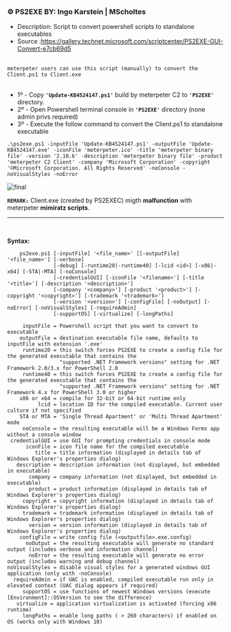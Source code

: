 ### ⚙️ PS2EXE BY: Ingo Karstein | MScholtes

- Description: Script to convert powershell scripts to standalone executables<br />
- Source     :https://gallery.technet.microsoft.com/scriptcenter/PS2EXE-GUI-Convert-e7cb69d5<br /><br />

`meterpeter users can use this script (manually) to convert the Client.ps1 to Client.exe`<br /><br />

- 1º - Copy **`'Update-KB4524147.ps1'`** build by meterpeter C2 to **`'PS2EXE'`** directory.
- 2º - Open Powershell terminal console in **`'PS2EXE'`** directory (none admin privs required)
- 3º - Execute the follow command to convert the Client.ps1 to standalone executable<br />

```
.\ps2exe.ps1 -inputFile 'Update-KB4524147.ps1' -outputFile 'Update-KB4524147.exe' -iconFile 'meterpeter.ico' -title 'meterpeter binary file' -version '2.10.6' -description 'meterpeter binary file' -product 'meterpeter C2 Client' -company 'Microsoft Corporation' -copyright '©Microsoft Corporation. All Rights Reserved' -noConsole -noVisualStyles -noError
```

![final](https://user-images.githubusercontent.com/23490060/88741165-d75f2f00-d136-11ea-8761-28b690f0ddf3.png)

**`REMARK:`** Client.exe (created by PS2EXEC) migth **malfunction** with meterpeter **mimiratz scripts**.

---

<br />

**Syntax:**
```
    ps2exe.ps1 [-inputFile] '<file_name>' [[-outputFile] '<file_name>'] [-verbose]
               [-debug] [-runtime20|-runtime40] [-lcid <id>] [-x86|-x64] [-STA|-MTA] [-noConsole]
               [-credentialGUI] [-iconFile '<filename>'] [-title '<title>'] [-description '<description>']
               [-company '<company>'] [-product '<product>'] [-copyright '<copyright>'] [-trademark '<trademark>']
               [-version '<version>'] [-configFile] [-noOutput] [-noError] [-noVisualStyles] [-requireAdmin]
               [-supportOS] [-virtualize] [-longPaths]

     inputFile = Powershell script that you want to convert to executable
    outputFile = destination executable file name, defaults to inputFile with extension '.exe'
     runtime20 = this switch forces PS2EXE to create a config file for the generated executable that contains the
                 "supported .NET Framework versions" setting for .NET Framework 2.0/3.x for PowerShell 2.0
     runtime40 = this switch forces PS2EXE to create a config file for the generated executable that contains the
                 "supported .NET Framework versions" setting for .NET Framework 4.x for PowerShell 3.0 or higher
    x86 or x64 = compile for 32-bit or 64-bit runtime only
          lcid = location ID for the compiled executable. Current user culture if not specified
    STA or MTA = 'Single Thread Apartment' or 'Multi Thread Apartment' mode
     noConsole = the resulting executable will be a Windows Forms app without a console window
 credentialGUI = use GUI for prompting credentials in console mode
      iconFile = icon file name for the compiled executable
         title = title information (displayed in details tab of Windows Explorer's properties dialog)
   description = description information (not displayed, but embedded in executable)
       company = company information (not displayed, but embedded in executable)
       product = product information (displayed in details tab of Windows Explorer's properties dialog)
     copyright = copyright information (displayed in details tab of Windows Explorer's properties dialog)
     trademark = trademark information (displayed in details tab of Windows Explorer's properties dialog)
       version = version information (displayed in details tab of Windows Explorer's properties dialog)
    configFile = write config file (<outputfile>.exe.config)
      noOutput = the resulting executable will generate no standard output (includes verbose and information channel)
       noError = the resulting executable will generate no error output (includes warning and debug channel)
noVisualStyles = disable visual styles for a generated windows GUI application (only with -noConsole)
  requireAdmin = if UAC is enabled, compiled executable run only in elevated context (UAC dialog appears if required)
     supportOS = use functions of newest Windows versions (execute [Environment]::OSVersion to see the difference)
   virtualize = application virtualization is activated (forcing x86 runtime)
     longPaths = enable long paths ( > 260 characters) if enabled on OS (works only with Windows 10)

```
